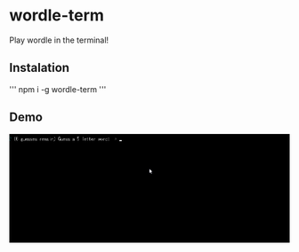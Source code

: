 # wordle-term
Play wordle in the terminal!

## Instalation 
''' npm i -g wordle-term '''

## Demo
![gif](./src/img/wordle.gif)
